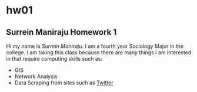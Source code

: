 # hw01
## Surrein Maniraju Homework 1
Hi my name is *Surrein Maniraju*. I am a fourth year Sociology Major in the college. I am taking this class because there are many things I am interested in that require computing skills such as:

* GIS
* Network Analysis
* Data Scraping from sites such as [Twitter](https://twitter.com/?lang=en)
